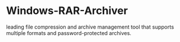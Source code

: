 # Windows-RAR-Archiver
leading file compression and archive management tool that supports multiple formats and password-protected archives.
